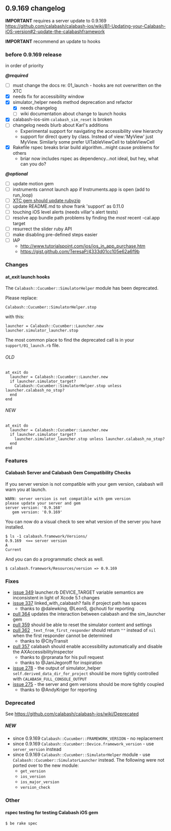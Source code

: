 ## 0.9.169 changelog

**IMPORTANT** requires a server update to 0.9.169 https://github.com/calabash/calabash-ios/wiki/B1-Updating-your-Calabash-iOS-version#2-update-the-calabashframework

**IMPORTANT** recommend an update to hooks

### before 0.9.169 release

in order of priority 

***@required***

- [ ] must change the docs re:  01_launch - hooks are not overwritten on the XTC
- [x] needs fix for accessibility window
- [x] simulator_helper needs method deprecation and refactor
   - [x] needs changelog 
   - [ ] wiki documentation about change to launch hooks
- [x] calabash-ios-sim `calabash_sim_reset` is broken
- [ ] changelog needs blurb about Karl's additions
   - Experimental support for navigating the accessibility view hierarchy
   - support for direct query by class. Instead of view:'MyView' just MyView. Similarly some prefer UITableViewCell to tableViewCell
- [x] Rakefile rspec breaks briar build algorithm...might cause problems for others
   - briar now includes rspec as dependency...not ideal, but hey, what can you do?


***@optional***

- [ ] update motion gem
- [ ] instruments cannot launch app if Instruments.app is open (add to run_loop)
- [ ] [XTC gem should update rubyzip](https://github.com/calabash/calabash-ios/issues/288)
- [ ] update README.md to show frank 'support' as 0.11.0
- [ ] touching iOS level alerts (needs villar's alert tests)
- [ ] resolve app bundle path problems by finding the *most* recent -cal.app target
- [ ] resurrect the slider ruby API
- [ ] make disabling pre-defined steps easier
- [ ] IAP
   - http://www.tutorialspoint.com/ios/ios_in_app_purchase.htm
   - https://gist.github.com/TeresaP/4333d01cc105e62a6f9b



### Changes

#### at\_exit launch hooks

The `Calabash::Cucumber::SimulatorHelper` module has been deprecated.

Please replace:

```
Calabash::Cucumber::SimulatorHelper.stop
```

with this:

```
launcher = Calabash::Cucumber::Launcher.new
launcher.simulator_launcher.stop
```

The most common place to find the deprecated call is in your `support/01_launch.rb` file.

###### OLD

```
at_exit do
  launcher = Calabash::Cucumber::Launcher.new
  if launcher.simulator_target?
    Calabash::Cucumber::SimulatorHelper.stop unless launcher.calabash_no_stop?
  end
end
```

###### NEW

```
at_exit do
  launcher = Calabash::Cucumber::Launcher.new
  if launcher.simulator_target?
    launcher.simulator_launcher.stop unless launcher.calabash_no_stop?
  end
end
```

### Features


#### Calabash Server and Calabash Gem Compatibility Checks

If you server version is not compatible with your gem version, calabash will warn you at launch.

```
WARN: server version is not compatible with gem version
please update your server and gem
server version: '0.9.168'
   gem version: '0.9.169'
```

You can now do a visual check to see what version of the server you have installed.

```
$ ls -1 calabash.framework/Versions/
0.9.169  <== server version
A
Current
```

And you can do a programmatic check as well.

```
$ calabash.framework/Resources/version => 0.9.169
```

### Fixes


- [issue 349](https://github.com/calabash/calabash-ios/issues/349) launcher.rb DEVICE_TARGET variable semantics are inconsistent in light of Xcode 5.1 changes
- [issue 337](https://github.com/calabash/calabash-ios/issues/337)  linked_with_calabash? fails if project path has spaces
    - thanks to @dalewking, @LeonS, @chouti for reporting
- [pull 364](https://github.com/calabash/calabash-ios/pull/364) updates the interaction between calabash and the sim_launcher gem
- [pull 359](https://github.com/calabash/calabash-ios/pull/359) should be able to reset the simulator content and settings
- [pull 362](https://github.com/calabash/calabash-ios/pull/362) `_text_from_first_responder` should return `""` instead of `nil` when the first responder cannot be determined
    - thanks to @CityTransit
- [pull 357](https://github.com/calabash/calabash-ios/pull/357) calabash should enable accessibility automatically and disable the AXAccessibilityInspector
    - thanks to @rpranata for his pull request 
    - thanks to @JaniJegoroff for inspiration
- [issue 278](https://github.com/calabash/calabash-ios/issues/278) - the output of simulator_helper `self.derived_data_dir_for_project` should be more tightly controlled with `CALABASH_FULL_CONSOLE_OUTPUT`
- [issue 275](https://github.com/calabash/calabash-ios/issues/275) - the server and gem versions should be more tightly coupled
    - thanks to @AndyKriger for reporting

### Deprecated

See https://github.com/calabash/calabash-ios/wiki/Deprecated

##### NEW

* since 0.9.169 `Calabash::Cucumber::FRAMEWORK_VERSION` - no replacement
* since 0.9.169 `Calabash::Cucumber::Device.framework_version` - use `server_version` instead
* since 0.9.169 `Calabash::Cucumber::SimulatorHelper` module - use `Calabash::Cucumber::SimulatorLauncher` instead. The following were not ported over to the new module:
    - `get_version`
    - `ios_version`
    - `ios_major_version`
    - `version_check`

### Other

#### rspec testing for testing Calabash iOS gem

```
$ be rake spec
```
